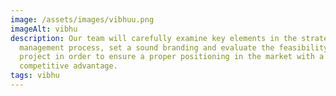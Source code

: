 ```yaml
---
image: /assets/images/vibhuu.png
imageAlt: vibhu
description: Our team will carefully examine key elements in the strategic
  management process, set a sound branding and evaluate the feasibility of your
  project in order to ensure a proper positioning in the market with a true
  competitive advantage.
tags: vibhu
---
```

